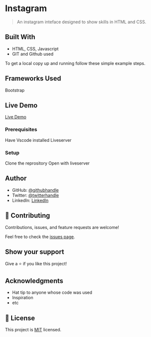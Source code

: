 # Instagram

> An instagram inteface designed to show skills in HTML and CSS.

## Built With

- HTML, CSS, Javascript
- GIT and Github used

To get a local copy up and running follow these simple example steps.

## Frameworks Used

Bootstrap

## Live Demo

[Live Demo](https://app.netlify.com/sites/champ-ig-clone)

### Prerequisites

Have Vscode installed
Liveserver

### Setup

Clone the reprository
Open with liveserver

## Author

- GitHub: [@githubhandle](https://github.com/tobidechamp15)
- Twitter: [@twitterhandle](https://twitter.com/tobidechamp15)
- LinkedIn: [LinkedIn](https://www.linkedin.com/in/tobiloba-oluwadare-4bba71249/)

## 🤝 Contributing

Contributions, issues, and feature requests are welcome!

Feel free to check the [issues page](../../issues/).

## Show your support

Give a ⭐️ if you like this project!

## Acknowledgments

- Hat tip to anyone whose code was used
- Inspiration
- etc

## 📝 License

This project is [MIT](./LICENSE) licensed.

